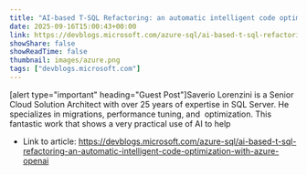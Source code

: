 ```yaml
---
title: "AI-based T-SQL Refactoring: an automatic intelligent code optimization with Azure OpenAI"
date: 2025-09-16T15:00:43+00:00
link: https://devblogs.microsoft.com/azure-sql/ai-based-t-sql-refactoring-an-automatic-intelligent-code-optimization-with-azure-openai
showShare: false
showReadTime: false
thumbnail: images/azure.png
tags: ["devblogs.microsoft.com"]
---
```

[alert type="important" heading="Guest Post"]Saverio Lorenzini is a Senior Cloud Solution Architect with over 25 years of expertise in SQL Server. He specializes in migrations, performance tuning, and  optimization. This fantastic work that shows a very practical use of AI to help

- Link to article: https://devblogs.microsoft.com/azure-sql/ai-based-t-sql-refactoring-an-automatic-intelligent-code-optimization-with-azure-openai